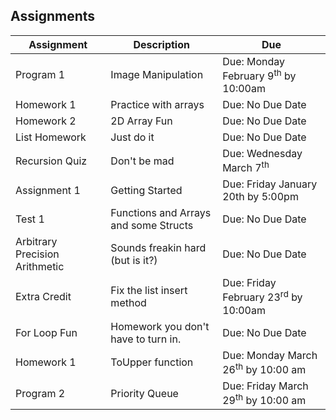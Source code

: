 ## Assignments

| Assignment | Description | Due |
|----------|-------------|-------------|
|  Program 1  |  Image Manipulation | Due: Monday February 9<sup>th</sup> by 10:00am |
|  Homework 1  |  Practice with arrays | Due: No Due Date |
|  Homework 2  |  2D Array Fun | Due: No Due Date |
|  List Homework  |  Just do it | Due: No Due Date |
|  Recursion Quiz  |  Don't be mad | Due: Wednesday March 7<sup>th</sup> |
|  Assignment 1  |  Getting Started | Due: Friday January 20th by 5:00pm |
|  Test 1  |  Functions and Arrays and some Structs | Due: No Due Date |
|  Arbitrary Precision Arithmetic  |  Sounds freakin hard (but is it?) | Due: No Due Date |
|  Extra Credit  |  Fix the list insert method | Due: Friday February 23<sup>rd</sup> by 10:00am |
|  For Loop Fun  |  Homework you don't have to turn in. | Due: No Due Date |
|  Homework 1  |  ToUpper function | Due: Monday March 26<sup>th</sup> by 10:00 am |
|  Program 2  |  Priority Queue | Due: Friday March 29<sup>th</sup> by 10:00 am |
